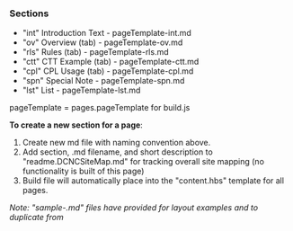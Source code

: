 ### Sections

* "int" Introduction Text - pageTemplate-int.md
* "ov" Overview (tab) - pageTemplate-ov.md
* "rls" Rules (tab) - pageTemplate-rls.md
* "ctt" CTT Example (tab) - pageTemplate-ctt.md
* "cpl" CPL Usage (tab) - pageTemplate-cpl.md
* "spn" Special Note - pageTemplate-spn.md
* "lst" List - pageTemplate-lst.md

pageTemplate = pages.pageTemplate for build.js

**To create a new section for a page**: 
1. Create new md file with naming convention above. 
2. Add section, .md filename, and short description to "readme.DCNCSiteMap.md" for tracking overall site mapping (no functionality is built of this page)
3. Build file will automatically place into the "content.hbs" template for all pages.

*Note: "sample-.md" files have provided for layout examples and to duplicate from* 